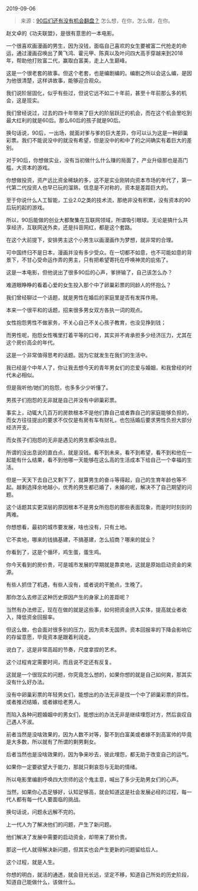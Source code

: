 2019-09-06

> 来源：[90后们还有没有机会翻盘？](http://mp.weixin.qq.com/s?__biz=MzU3NDc5Nzc0NQ==&mid=2247485396&idx=1&sn=1719b2cdee2c26e4acc849d50940b299&chksm=fd2da50aca5a2c1c0a3887c7a4ed8da56d703bb3a521a8f50be85dd922909fe2034b3a94d4da&scene=27#wechat_redirect)
> 怎么想，在你，怎么做，在你。

赵文卓的《功夫联盟》，是很有意思的一本电影。  

  

一个很喜欢画漫画的男生，因为没钱，面临自己喜欢的女生要被富二代抢走的命运，通过漫画召唤出了黄飞鸿、霍元甲、陈真以及叶问四大高手穿越来到2018年，帮助他打败富二代，赢取白富美，走上人生巅峰。

  

这是一个很老套的故事。但这个老套，也是编剧编的。编剧之所以会这么编，是因为他很清楚，这样讲故事，能够迎合观众。  

  

我们说阶层固化，似乎有些过，但说它远不如二十年前，甚至十年前那么多的机会，这是现实。

  

我们曾经说过，过去的四十年带来了巨大的阶层跃迁的机会，而在这个机会里吃到最大红利的就是60后。那么60后的孩子就是90后。

  

换句话说，90后，一出场，就面对爹与爹的巨大差异，你可以认为这是一种卵巢彩票。我们不能说没中的就没有希望，但是没中的和中了的之间确实有着巨大的差别。

  

对于90后，你想做实业，没有当初做什么什么赚的局面了，产业升级那也是高门槛，大资本的游戏。

  

你想做投资，资产远比资金稀缺的多，这不是实业刚转向资本市场的年代了，第一代第二代投资人也早已玩的溜熟，信息是不对称的，资本是差距巨大的。

  

至于你说什么人工智能，工业2.0之类的技术流，那绝非没有积累，没有资本的90后玩的起的游戏。

  

所以，90后能做的创业大都聚集在互联网领域，所谓吸引眼球。无论是搞什么共享经济，互联网送外卖，还是抖音网红，都是这个套路。

  

在这个大前提下，安排男主这个小男生以画漫画作为梦想，就非常的合理。

  

可中国终归不是日本，漫画并没有多少受众。在一切都不如意，也不可能如意的背景下，不甘心受命运作弄的男主，只有把希望寄托在呼唤神灵的庇佑了。

  

这是一本电影，但他说出了很多90后的心声，爹拼输了，自己该怎么办？

难道眼睁睁的看着心爱的女生投入那个中了卵巢彩票的同龄人的怀抱么？

  

我们曾经聊过一个话题，就是男性在婚后的家庭里是否有发挥作用。

  

本来一个很平和的话题，招来很多男女双方各执一词的观点。

  

女性抱怨男性不做家务，不关心自己不关心孩子教育，也没见挣到钱；

  

而男性呢，抱怨女性嘴里打着平等的口号，其实并不肯承担多少经济压力，尤其在这个房价高企的年代。

  

这是一个非常值得思考的话题。因为它就发生在我们的生活中。

  

我已经是个中年人了，你让我去想今天的青年男女们的恋爱与婚姻，和我曾经的时代未必相似。

  

但是我听他/她们的抱怨，也多多少少听懂了。

  

男孩子们抱怨的无非就是自己并没有中卵巢彩票。

  

事实上，动辄大几百万的房款根本不是他们靠自己或者靠自己的家庭能够负担的，而女方往往提出的要求不仅仅是有房有车有财礼，也包括婚后要求男性负担大部分经济开支。

  

而女孩子们抱怨的无非是遇见的男生都没啥出息。

  

所谓的没出息说的直白点，就是没钱。看不到未来，看不到希望，看不到和他在一起能有什么结果，看不到他哪一天能够在这么高的生活成本下给自己一个幸福的生活。

  

但是一天天下去自己又剩下了，就算男生的奋斗等得起，自己的生育年龄也等不起。越剩选择余地越小，优秀的男生都已婚了，未婚的呢，解决不了自己期望的问题。

  

这个话题其实更深层的原因根本不是男女所抱怨的那些表面现象，而是时时刻刻的两难。

  

你想想看，最初的城市要发展，啥也没有，只有土地。

  

它不卖地，哪来的钱搞基建，不搞基建，怎么招商？哪来的就业？

  

你看到了，这是个循环，鸡生蛋，蛋生鸡。  

  

你今天看到的房价贵，可是城市发展的早期就是靠卖地，这就是原始启动资金的来源。  

  

有些人抓住了机遇，有些人没有，或者说的干脆点，生晚了。  

  

那你怎么去修正这种历史原因产生的身家上的差距呢？  

  

当然有办法修正，现在在做的就是这些事，如何把资金挤入实体，提高就业者收入，降低资金回报率。

  

但这么做，也会面对很多别的压力，因为资本无国界。资本回报率的下降会影响它的存留意愿，毕竟资本是跟着利润走。

  

说白了，这是非常高超的节奏，尺度拿捏的艺术。  

  

这个过程肯定需要时间，而且说不定还有反复。

  

这就是一个很现实的问题，你究竟怎么想的，如果你想的就是自己如何爽，那其实没有什么好办法。

  

没有中卵巢彩票的年轻男女们，能想出的办法无非是找一个中了卵巢彩票的异性。或者推迟结婚，或者嫁给老男人。

  

而陷入各种问题婚姻中的男女们，能想出的办法无非是继续埋怨对方，然后哀叹自己遇人不淑。

  

前者当然是没啥效果的，因为人数不对等，娶不到白富美或者嫁不到高富帅的毕竟是大多数，所以就有了所谓的剩男剩女。

  

后者当然也是没啥效果的，因为争来吵去，彼此埋怨，都无助于改变自己的运气。

  

如果你一定要欲望大于能力，那就只剩哀怨与无助的情绪。

  

所以电影里编剧呼唤四大宗师的这个鬼主意，喊出了多少无助男女们的心声。

  

当然，如果你心态足够好，认知足够高，就会知道这是社会发展必经的过程，每一代人都有每一代人要面临的挑战。

  

换句话说，问题永远解不完的。  

  

上一代人为了解决他们的问题，产生了新问题。

  

他们解决了发展中需要的启动资金，却带来了房价贵。

  

那这一代人就得解决新问题，但其实也会产生更新的问题留给后人。

  

这个过程，就是人生。  

  

你想的明白，就活的通透，就会目光长远，坚定不移，知道自己所处的历史阶段，知道自己能做什么，该做什么。

